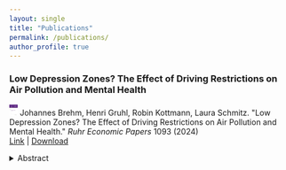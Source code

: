 ```yaml
---
layout: single
title: "Publications"
permalink: /publications/
author_profile: true
---
```


### Low Depression Zones? The Effect of Driving Restrictions on Air Pollution and Mental Health
<img src="../images/REP.jpg" alt="WP" width="15" height="20" /> Johannes Brehm, Henri Gruhl, Robin Kottmann, Laura
Schmitz. "Low Depression Zones? The Effect of Driving Restrictions on Air Pollution and Mental Health." <em>Ruhr
    Economic Papers</em> 1093 (2024) 
    <br />
    <a href="https://www.rwi-essen.de/fileadmin/user_upload/RWI/Publikationen/Ruhr_Economic_Papers/REP_24_1093.pdf">Link</a> | <a href = "../files/2024_09_25_LDZ.pdf">Download </a> <br />

<details>
    <summary>Abstract</summary>
    Does exposure to air pollution impact mental health? This paper uses administrative health insurance data to
    estimate the medium-term cumulative effects of air pollution exposure on mental health outcomes. For identification,
    we exploit the staggered introduction of Low Emission Zones (LEZs) across German cities, which restrict access for
    emission-intensive vehicles. We find that LEZs reduce various air pollutants and improve the population's mental
    health measured by depression and anxiety diagnoses, prescriptions, and specialist visits. The health benefits
    emerge gradually, with younger individuals benefiting the most. Our findings suggest substantial mental health
    co-benefits and avoided health costs from improved air quality.
</details>